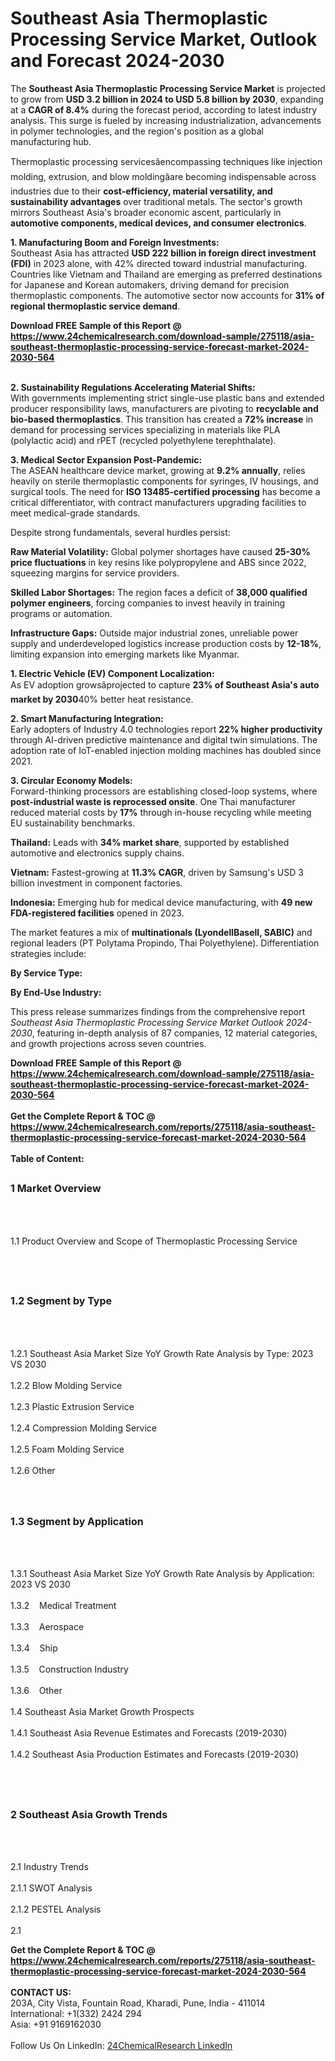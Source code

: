 <h1>Southeast Asia Thermoplastic Processing Service Market, Outlook and Forecast 2024-2030</h1><p>The <strong>Southeast Asia Thermoplastic Processing Service Market</strong> is projected to grow from <strong>USD 3.2 billion in 2024 to USD 5.8 billion by 2030</strong>, expanding at a <strong>CAGR of 8.4%</strong> during the forecast period, according to latest industry analysis. This surge is fueled by increasing industrialization, advancements in polymer technologies, and the region's position as a global manufacturing hub.</p><p>Thermoplastic processing servicesâencompassing techniques like injection molding, extrusion, and blow moldingâare becoming indispensable across industries due to their <strong>cost-efficiency, material versatility, and sustainability advantages</strong> over traditional metals. The sector's growth mirrors Southeast Asia's broader economic ascent, particularly in <strong>automotive components, medical devices, and consumer electronics</strong>.</p><p><strong>1. Manufacturing Boom and Foreign Investments:</strong><br>
Southeast Asia has attracted <strong>USD 222 billion in foreign direct investment (FDI)</strong> in 2023 alone, with 42% directed toward industrial manufacturing. Countries like Vietnam and Thailand are emerging as preferred destinations for Japanese and Korean automakers, driving demand for precision thermoplastic components. The automotive sector now accounts for <strong>31% of regional thermoplastic service demand</strong>.</p><div><b>Download FREE Sample of this Report @ 
            <a href="https://www.24chemicalresearch.com/download-sample/275118/asia-southeast-thermoplastic-processing-service-forecast-market-2024-2030-564">
            https://www.24chemicalresearch.com/download-sample/275118/asia-southeast-thermoplastic-processing-service-forecast-market-2024-2030-564</a></b></div><br><p><strong>2. Sustainability Regulations Accelerating Material Shifts:</strong><br>
With governments implementing strict single-use plastic bans and extended producer responsibility laws, manufacturers are pivoting to <strong>recyclable and bio-based thermoplastics</strong>. This transition has created a <strong>72% increase</strong> in demand for processing services specializing in materials like PLA (polylactic acid) and rPET (recycled polyethylene terephthalate).</p><p><strong>3. Medical Sector Expansion Post-Pandemic:</strong><br>
The ASEAN healthcare device market, growing at <strong>9.2% annually</strong>, relies heavily on sterile thermoplastic components for syringes, IV housings, and surgical tools. The need for <strong>ISO 13485-certified processing</strong> has become a critical differentiator, with contract manufacturers upgrading facilities to meet medical-grade standards.</p><p>Despite strong fundamentals, several hurdles persist:</p><p><strong>Raw Material Volatility:</strong> Global polymer shortages have caused <strong>25-30% price fluctuations</strong> in key resins like polypropylene and ABS since 2022, squeezing margins for service providers.</p><p><strong>Skilled Labor Shortages:</strong> The region faces a deficit of <strong>38,000 qualified polymer engineers</strong>, forcing companies to invest heavily in training programs or automation.</p><p><strong>Infrastructure Gaps:</strong> Outside major industrial zones, unreliable power supply and underdeveloped logistics increase production costs by <strong>12-18%</strong>, limiting expansion into emerging markets like Myanmar.</p><p><strong>1. Electric Vehicle (EV) Component Localization:</strong><br>
As EV adoption growsâprojected to capture <strong>23% of Southeast Asia's auto market by 2030</strong>40% better heat resistance.</p><p><strong>2. Smart Manufacturing Integration:</strong><br>
Early adopters of Industry 4.0 technologies report <strong>22% higher productivity</strong> through AI-driven predictive maintenance and digital twin simulations. The adoption rate of IoT-enabled injection molding machines has doubled since 2021.</p><p><strong>3. Circular Economy Models:</strong><br>
Forward-thinking processors are establishing closed-loop systems, where <strong>post-industrial waste is reprocessed onsite</strong>. One Thai manufacturer reduced material costs by <strong>17%</strong> through in-house recycling while meeting EU sustainability benchmarks.</p><p><strong>Thailand:</strong> Leads with <strong>34% market share</strong>, supported by established automotive and electronics supply chains.</p><p><strong>Vietnam:</strong> Fastest-growing at <strong>11.3% CAGR</strong>, driven by Samsung's USD 3 billion investment in component factories.</p><p><strong>Indonesia:</strong> Emerging hub for medical device manufacturing, with <strong>49 new FDA-registered facilities</strong> opened in 2023.</p><p>The market features a mix of <strong>multinationals (LyondellBasell, SABIC)</strong> and regional leaders (PT Polytama Propindo, Thai Polyethylene). Differentiation strategies include:</p><p><strong>By Service Type:</strong></p><p><strong>By End-Use Industry:</strong></p><p>This press release summarizes findings from the comprehensive report <em>Southeast Asia Thermoplastic Processing Service Market Outlook 2024-2030</em>, featuring in-depth analysis of 87 companies, 12 material categories, and growth projections across seven countries.</p><div><b>Download FREE Sample of this Report @ 
            <a href="https://www.24chemicalresearch.com/download-sample/275118/asia-southeast-thermoplastic-processing-service-forecast-market-2024-2030-564">
            https://www.24chemicalresearch.com/download-sample/275118/asia-southeast-thermoplastic-processing-service-forecast-market-2024-2030-564</a></b></div><br><div><b>Get the Complete Report & TOC @ 
            <a href="https://www.24chemicalresearch.com/reports/275118/asia-southeast-thermoplastic-processing-service-forecast-market-2024-2030-564">
            https://www.24chemicalresearch.com/reports/275118/asia-southeast-thermoplastic-processing-service-forecast-market-2024-2030-564</a></b></div><br>
            <b>Table of Content:</b><p><h2><span style="font-size:16px"><strong>1 Market Overview&nbsp;&nbsp; &nbsp;</strong></span></h2><br />
<br />
<p>1.1 Product Overview and Scope of Thermoplastic Processing Service&nbsp;</p><br />
<br />
<h2><strong><span style="font-size:16px">1.2 Segment by Type&nbsp;&nbsp; &nbsp;</span></strong></h2><br />
<br />
<p>1.2.1 Southeast Asia Market Size YoY Growth Rate Analysis by Type: 2023 VS 2030&nbsp;&nbsp; &nbsp;<br /><br />
1.2.2 Blow Molding Service&nbsp;&nbsp; &nbsp;<br /><br />
1.2.3 Plastic Extrusion Service<br /><br />
1.2.4 Compression Molding Service<br /><br />
1.2.5 Foam Molding Service<br /><br />
1.2.6 Other<br /><br />
<br />
<h2><span style="font-size:16px"><strong>1.3 Segment by Application&nbsp;&nbsp;</strong></span></h2><br />
<br />
<p>1.3.1 Southeast Asia Market Size YoY Growth Rate Analysis by Application: 2023 VS 2030&nbsp;&nbsp; &nbsp;<br /><br />
1.3.2&nbsp;&nbsp; &nbsp;Medical Treatment<br /><br />
1.3.3&nbsp;&nbsp; &nbsp;Aerospace<br /><br />
1.3.4&nbsp;&nbsp; &nbsp;Ship<br /><br />
1.3.5&nbsp;&nbsp; &nbsp;Construction Industry<br /><br />
1.3.6&nbsp;&nbsp; &nbsp;Other<br /><br />
1.4 Southeast Asia Market Growth Prospects&nbsp;&nbsp; &nbsp;<br /><br />
1.4.1 Southeast Asia Revenue Estimates and Forecasts (2019-2030)&nbsp;&nbsp; &nbsp;<br /><br />
1.4.2 Southeast Asia Production Estimates and Forecasts (2019-2030)&nbsp;&nbsp;</p><br />
<br />
<h2><span style="font-size:16px"><strong>2 Southeast Asia Growth Trends&nbsp;&nbsp; &nbsp;</strong></span></h2><br />
<br />
<p>2.1 Industry Trends&nbsp;&nbsp; &nbsp;<br /><br />
2.1.1 SWOT Analysis&nbsp;&nbsp; &nbsp;<br /><br />
2.1.2 PESTEL Analysis&nbsp;&nbsp; &nbsp;<br /><br />
2.1</p><div><b>Get the Complete Report & TOC @ 
            <a href="https://www.24chemicalresearch.com/reports/275118/asia-southeast-thermoplastic-processing-service-forecast-market-2024-2030-564">
            https://www.24chemicalresearch.com/reports/275118/asia-southeast-thermoplastic-processing-service-forecast-market-2024-2030-564</a></b></div><br><b>CONTACT US:</b><br>
            203A, City Vista, Fountain Road, Kharadi, Pune, India - 411014<br>
            International: +1(332) 2424 294<br>
            Asia: +91 9169162030 <br><br>
            Follow Us On LinkedIn: <a href="https://www.linkedin.com/company/24chemicalresearch/">24ChemicalResearch LinkedIn</a>